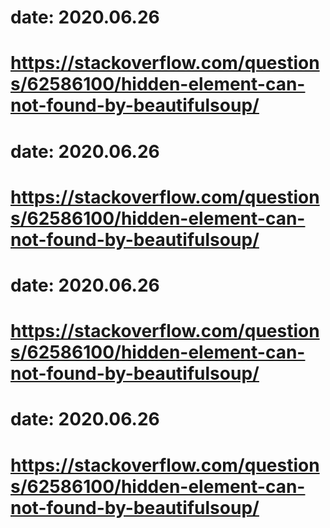 # date: 2020.06.26
# https://stackoverflow.com/questions/62586100/hidden-element-can-not-found-by-beautifulsoup/
# date: 2020.06.26
# https://stackoverflow.com/questions/62586100/hidden-element-can-not-found-by-beautifulsoup/
# date: 2020.06.26
# https://stackoverflow.com/questions/62586100/hidden-element-can-not-found-by-beautifulsoup/
# date: 2020.06.26
# https://stackoverflow.com/questions/62586100/hidden-element-can-not-found-by-beautifulsoup/
